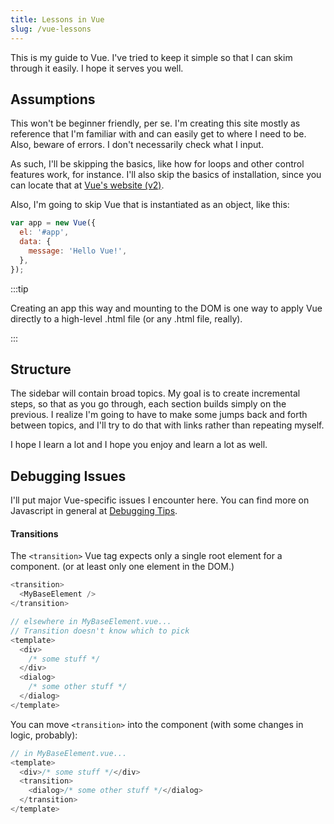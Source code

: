 ```yaml
---
title: Lessons in Vue
slug: /vue-lessons
---
```


This is my guide to Vue. I've tried to keep it simple so that I can skim through it easily. I hope it serves you well.

## Assumptions

This won't be beginner friendly, per se. I'm creating this site mostly as reference that I'm familiar with and can easily get to where I need to be. Also, beware of errors. I don't necessarily check what I input.

As such, I'll be skipping the basics, like how for loops and other control features work, for instance. I'll also skip the basics of installation, since you can locate that at [Vue's website (v2)](https://vuejs.org/v2/guide/).

Also, I'm going to skip Vue that is instantiated as an object, like this:

```javascript
var app = new Vue({
  el: '#app',
  data: {
    message: 'Hello Vue!',
  },
});
```

:::tip

Creating an app this way and mounting to the DOM is one way to apply Vue directly to a high-level .html file (or any .html file, really).

:::

## Structure

The sidebar will contain broad topics. My goal is to create incremental steps, so that as you go through, each section builds simply on the previous. I realize I'm going to have to make some jumps back and forth between topics, and I'll try to do that with links rather than repeating myself.

I hope I learn a lot and I hope you enjoy and learn a lot as well.

## Debugging Issues

I'll put major Vue-specific issues I encounter here. You can find more on Javascript in general at [Debugging Tips](js/debugging-tips.md).

#### Transitions

The `<transition>` Vue tag expects only a single root element for a component. (or at least only one element in the DOM.)

```javascript
<transition>
  <MyBaseElement />
</transition>

// elsewhere in MyBaseElement.vue...
// Transition doesn't know which to pick
<template>
  <div>
    /* some stuff */
  </div>
  <dialog>
    /* some other stuff */
  </dialog>
</template>
```

You can move `<transition>` into the component (with some changes in logic, probably):

```javascript
// in MyBaseElement.vue...
<template>
  <div>/* some stuff */</div>
  <transition>
    <dialog>/* some other stuff */</dialog>
  </transition>
</template>
```
